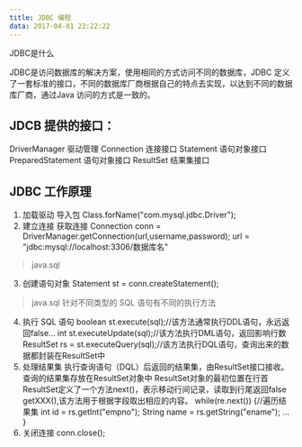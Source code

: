 ```yaml
---
title: JDBC 编程
data: 2017-04-01 22:22:22
---
```



JDBC是什么

JDBC是访问数据库的解决方案，使用相同的方式访问不同的数据库，JDBC 定义了一套标准的接口，不同的数据库厂商根据自己的特点去实现，以达到不同的数据库厂商，通过Java 访问的方式是一致的。

## JDCB 提供的接口：

DriverManager		驱动管理
Connection			连接接口
Statement			语句对象接口
PreparedStatement	语句对象接口
ResultSet			结果集接口


## JDBC 工作原理
1. 加载驱动
导入包 Class.forName("com.mysql.jdbc.Driver");
2. 建立连接
获取连接 Connection conn = DriverManager.getConnection(url,username,password);
url = "jdbc:mysql://localhost:3306/数据库名"
>java.sql
3. 创建语句对象
Statement st = conn.createStatement();
>java.sql
针对不同类型的 SQL 语句有不同的执行方法
4. 执行 SQL 语句
boolean st.execute(sql);//该方法通常执行DDL语句，永远返回false...
int st.executeUpdate(sql);//该方法执行DML语句，返回影响行数
ResultSet rs = st.executeQuery(sql);//该方法执行DQL语句，查询出来的数据都封装在ResultSet中
5. 处理结果集
执行查询语句（DQL）后返回的结果集，由ResultSet接口接收。
查询的结果集存放在ResultSet对象中
ResultSet对象的最初位置在行首
ResultSet定义了一个方法next()，表示移动行间记录，读取到行尾返回false
getXXX(),该方法用于根据字段取出相应的内容。
while(re.next()) {//遍历结果集
	int id = rs.getInt("empno");
	String name = rs.getString("ename");
	...
}
6. 关闭连接
conn.close();